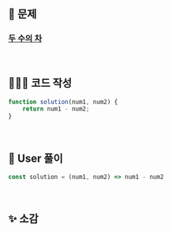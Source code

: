 ## 📄 문제 

### [두 수의 차](https://school.programmers.co.kr/learn/courses/30/lessons/120803)

<br>

## 🧚🏻‍♀️ 코드 작성

```javascript
function solution(num1, num2) {
    return num1 - num2;
}
```

<br>

## 📝 User 풀이

```javascript
const solution = (num1, num2) => num1 - num2
```

<br>

## ✨ 소감
